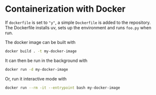 # Containerization with Docker

If `dockerfile` is set to `"y"`, a simple `Dockerfile` is added to the
repository. The Dockerfile installs uv, sets up the environment and runs
`foo.py` when run.

The docker image can be built with

```bash
docker build . -t my-docker-image
```

It can then be run in the background with

```bash
docker run -d my-docker-image
```

Or, run it interactive mode with

```bash
docker run --rm -it --entrypoint bash my-docker-image
```
